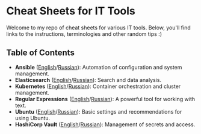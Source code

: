 # Cheat Sheets for IT Tools

Welcome to my repo of cheat sheets for various IT tools. Below, you'll find links to the instructions, terminologies and other random tips :)

## Table of Contents

- **Ansible** ([English](en/ansible-en.md)/[Russian](ru/ansible-ru.md)): Automation of configuration and system management.
- **Elasticsearch** ([English](en/elastic-en.md)/[Russian](ru/elastic-ru.md)): Search and data analysis.
- **Kubernetes** ([English](en/kube-en.md)/[Russian](ru/kube-ru.md)): Container orchestration and cluster management.
- **Regular Expressions** ([English](en/regex-en.md)/[Russian](ru/regex-ru.md)): A powerful tool for working with text.
- **Ubuntu** ([English](en/ubuntu-en.md)/[Russian](ru/ubuntu-ru.md)): Basic settings and recommendations for using Ubuntu.
- **HashiCorp Vault** ([English](en/vault-en.md)/[Russian](ru/vault-ru.md)): Management of secrets and access.
